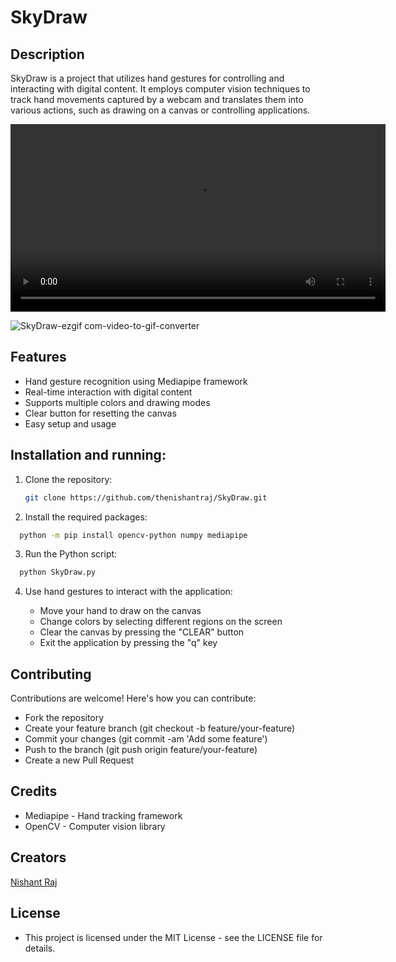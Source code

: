# SkyDraw

## Description
SkyDraw is a project that utilizes hand gestures for controlling and interacting with digital content. It employs computer vision techniques to track hand movements captured by a webcam and translates them into various actions, such as drawing on a canvas or controlling applications.

<video src="https://github.com/user-attachments/assets/3c608ddb-eba6-427a-95aa-dc3868707d3c" controls width="600">
    Your browser does not support the video tag.
</video>

![SkyDraw-ezgif com-video-to-gif-converter](https://github.com/user-attachments/assets/3c608ddb-eba6-427a-95aa-dc3868707d3c)


## Features

- Hand gesture recognition using Mediapipe framework
- Real-time interaction with digital content
- Supports multiple colors and drawing modes
- Clear button for resetting the canvas
- Easy setup and usage

## Installation and running:

1. Clone the repository:

   ```bash
   git clone https://github.com/thenishantraj/SkyDraw.git
   ```

2. Install the required packages:

```bash
  python -m pip install opencv-python numpy mediapipe
```

3. Run the Python script:

```bash
  python SkyDraw.py
```

4. Use hand gestures to interact with the application:

   - Move your hand to draw on the canvas
   - Change colors by selecting different regions on the screen
   - Clear the canvas by pressing the "CLEAR" button
   - Exit the application by pressing the "q" key

## Contributing

Contributions are welcome! Here's how you can contribute:

- Fork the repository
- Create your feature branch (git checkout -b feature/your-feature)
- Commit your changes (git commit -am 'Add some feature')
- Push to the branch (git push origin feature/your-feature)
- Create a new Pull Request

## Credits

- Mediapipe - Hand tracking framework
- OpenCV - Computer vision library

## Creators

[Nishant Raj](https://www.linkedin.com/in/the-nishant-raj-82972b208/)

## License

- This project is licensed under the MIT License - see the LICENSE file for details.
